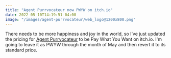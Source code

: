 ```yaml
---
title: "Agent Purrvocateur now PWYW on itch.io"
date: 2022-05-10T14:19:51-04:00
image: "/images/agent-purrvocateur/web_logo@1200x800.png"
---
```


There needs to be more happiness and joy in the world, so I’ve just updated the pricing for [Agent Purrvocateur](https://carpedavid.itch.io/agent-purrvocateur) to be Pay What You Want on itch.io. I'm going to leave it as PWYW through the month of May and then revert it to its standard price.
